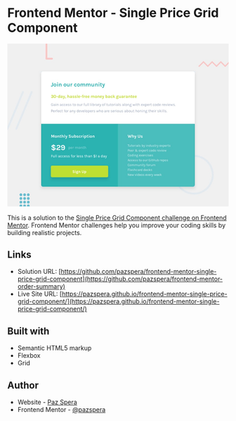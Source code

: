 # Frontend Mentor - Single Price Grid Component

![Design preview for the Single Price Grid Component coding challenge](./design/desktop-preview.jpg)

This is a solution to the [Single Price Grid Component challenge on Frontend Mentor](https://www.frontendmentor.io/challenges/single-price-grid-component-5ce41129d0ff452fec5abbbc). Frontend Mentor challenges help you improve your coding skills by building realistic projects. 

## Links

- Solution URL: [https://github.com/pazspera/frontend-mentor-single-price-grid-component](https://github.com/pazspera/frontend-mentor-order-summary)
- Live Site URL: [https://pazspera.github.io/frontend-mentor-single-price-grid-component/](https://pazspera.github.io/frontend-mentor-single-price-grid-component/)

## Built with

- Semantic HTML5 markup
- Flexbox
- Grid

## Author

- Website - [Paz Spera](https://github.com/pazspera)
- Frontend Mentor - [@pazspera](https://www.frontendmentor.io/profile/pazspera)